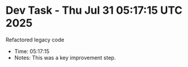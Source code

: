 # Dev Task - Thu Jul 31 05:17:15 UTC 2025
Refactored legacy code
- Time: 05:17:15
- Notes: This was a key improvement step.
